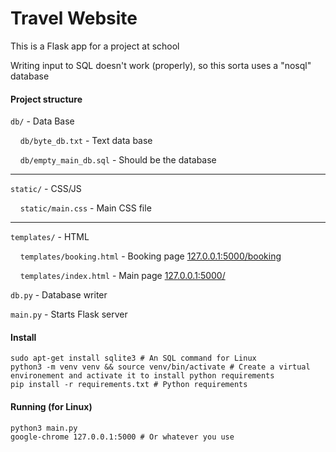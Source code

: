 # Travel Website

This is a Flask app for a project at school

Writing input to SQL doesn't work (properly), so this sorta uses a "nosql" database

#### Project structure
``db/`` - Data Base

&nbsp;&nbsp;&nbsp;&nbsp;``db/byte_db.txt`` - Text data base

&nbsp;&nbsp;&nbsp;&nbsp;``db/empty_main_db.sql`` - Should be the database

---

``static/`` - CSS/JS

&nbsp;&nbsp;&nbsp;&nbsp;``static/main.css`` - Main CSS file

---

``templates/`` - HTML

&nbsp;&nbsp;&nbsp;&nbsp;``templates/booking.html`` - Booking page [127.0.0.1:5000/booking](127.0.0.1:500/booking)

&nbsp;&nbsp;&nbsp;&nbsp;``templates/index.html`` - Main page [127.0.0.1:5000/](127.0.0.1:5000/)

``db.py`` - Database writer

``main.py`` - Starts Flask server

#### Install

```commandline
sudo apt-get install sqlite3 # An SQL command for Linux
python3 -m venv venv && source venv/bin/activate # Create a virtual environement and activate it to install python requirements
pip install -r requirements.txt # Python requirements
```

#### Running (for Linux)

```commandline
python3 main.py
google-chrome 127.0.0.1:5000 # Or whatever you use
```
